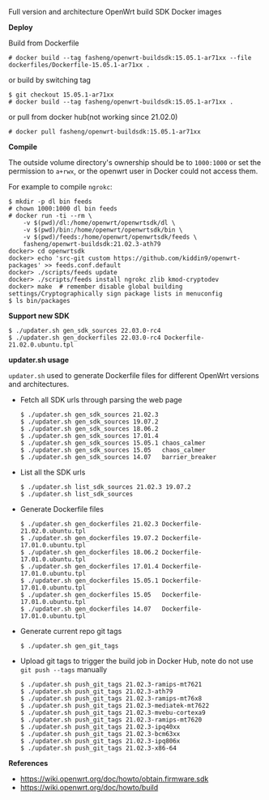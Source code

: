 Full version and architecture OpenWrt build SDK Docker images

**Deploy**

Build from Dockerfile
```
# docker build --tag fasheng/openwrt-buildsdk:15.05.1-ar71xx --file dockerfiles/Dockerfile-15.05.1-ar71xx .
```
or build by switching tag
```
$ git checkout 15.05.1-ar71xx
# docker build --tag fasheng/openwrt-buildsdk:15.05.1-ar71xx .
```
or pull from docker hub(not working since 21.02.0)
```
# docker pull fasheng/openwrt-buildsdk:15.05.1-ar71xx
```

**Compile**

The outside volume directory's ownership should be to `1000:1000` or
set the permission to `a+rwx`, or the openwrt user in Docker could not
access them.

For example to compile `ngrokc`:
```
$ mkdir -p dl bin feeds
# chown 1000:1000 dl bin feeds
# docker run -ti --rm \
    -v $(pwd)/dl:/home/openwrt/openwrtsdk/dl \
    -v $(pwd)/bin:/home/openwrt/openwrtsdk/bin \
    -v $(pwd)/feeds:/home/openwrt/openwrtsdk/feeds \
    fasheng/openwrt-buildsdk:21.02.3-ath79
docker> cd openwrtsdk
docker> echo 'src-git custom https://github.com/kiddin9/openwrt-packages' >> feeds.conf.default
docker> ./scripts/feeds update
docker> ./scripts/feeds install ngrokc zlib kmod-cryptodev
docker> make  # remember disable global building settings/Cryptographically sign package lists in menuconfig
$ ls bin/packages
```

**Support new SDK**

```
$ ./updater.sh gen_sdk_sources 22.03.0-rc4
$ ./updater.sh gen_dockerfiles 22.03.0-rc4 Dockerfile-21.02.0.ubuntu.tpl
```

**updater.sh usage**

`updater.sh` used to generate Dockerfile files for different OpenWrt versions and architectures.

- Fetch all SDK urls through parsing the web page
  ```
  $ ./updater.sh gen_sdk_sources 21.02.3
  $ ./updater.sh gen_sdk_sources 19.07.2
  $ ./updater.sh gen_sdk_sources 18.06.2
  $ ./updater.sh gen_sdk_sources 17.01.4
  $ ./updater.sh gen_sdk_sources 15.05.1 chaos_calmer
  $ ./updater.sh gen_sdk_sources 15.05   chaos_calmer
  $ ./updater.sh gen_sdk_sources 14.07   barrier_breaker
  ```

- List all the SDK urls
  ```
  $ ./updater.sh list_sdk_sources 21.02.3 19.07.2
  $ ./updater.sh list_sdk_sources
  ```

- Generate Dockerfile files
  ```
  $ ./updater.sh gen_dockerfiles 21.02.3 Dockerfile-21.02.0.ubuntu.tpl
  $ ./updater.sh gen_dockerfiles 19.07.2 Dockerfile-17.01.0.ubuntu.tpl
  $ ./updater.sh gen_dockerfiles 18.06.2 Dockerfile-17.01.0.ubuntu.tpl
  $ ./updater.sh gen_dockerfiles 17.01.4 Dockerfile-17.01.0.ubuntu.tpl
  $ ./updater.sh gen_dockerfiles 15.05.1 Dockerfile-17.01.0.ubuntu.tpl
  $ ./updater.sh gen_dockerfiles 15.05   Dockerfile-17.01.0.ubuntu.tpl
  $ ./updater.sh gen_dockerfiles 14.07   Dockerfile-17.01.0.ubuntu.tpl
  ```

- Generate current repo git tags
  ```
  $ ./updater.sh gen_git_tags
  ```

- Upload git tags to trigger the build job in Docker Hub, note do not
  use `git push --tags` manually
  ```
  $ ./updater.sh push_git_tags 21.02.3-ramips-mt7621
  $ ./updater.sh push_git_tags 21.02.3-ath79
  $ ./updater.sh push_git_tags 21.02.3-ramips-mt76x8
  $ ./updater.sh push_git_tags 21.02.3-mediatek-mt7622
  $ ./updater.sh push_git_tags 21.02.3-mvebu-cortexa9
  $ ./updater.sh push_git_tags 21.02.3-ramips-mt7620
  $ ./updater.sh push_git_tags 21.02.3-ipq40xx
  $ ./updater.sh push_git_tags 21.02.3-bcm63xx
  $ ./updater.sh push_git_tags 21.02.3-ipq806x
  $ ./updater.sh push_git_tags 21.02.3-x86-64
  ```

**References**
- https://wiki.openwrt.org/doc/howto/obtain.firmware.sdk
- https://wiki.openwrt.org/doc/howto/build
